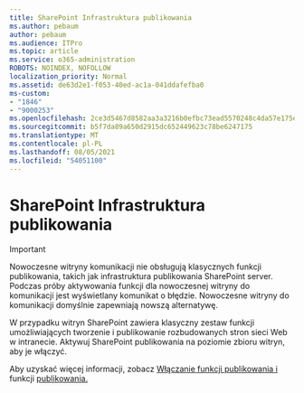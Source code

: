 ```yaml
---
title: SharePoint Infrastruktura publikowania
ms.author: pebaum
author: pebaum
ms.audience: ITPro
ms.topic: article
ms.service: o365-administration
ROBOTS: NOINDEX, NOFOLLOW
localization_priority: Normal
ms.assetid: de63d2e1-f053-40ed-ac1a-041ddafefba0
ms-custom:
- "1846"
- "9000253"
ms.openlocfilehash: 2ce3d5467d8582aa3a3216b0efbc73ead5570248c4da57e175e0d4decc326f1c
ms.sourcegitcommit: b5f7da89a650d2915dc652449623c78be6247175
ms.translationtype: MT
ms.contentlocale: pl-PL
ms.lasthandoff: 08/05/2021
ms.locfileid: "54051100"
---
```

# <a name="sharepoint-publishing-infrastructure"></a>SharePoint Infrastruktura publikowania

> [!IMPORTANT]
> Nowoczesne witryny komunikacji nie obsługują klasycznych funkcji publikowania, takich jak infrastruktura publikowania SharePoint server. Podczas próby aktywowania funkcji dla nowoczesnej witryny do komunikacji jest wyświetlany komunikat o błędzie. Nowoczesne witryny do komunikacji domyślnie zapewniają nowszą alternatywę.

W przypadku witryn SharePoint zawiera klasyczny zestaw funkcji umożliwiających tworzenie i publikowanie rozbudowanych stron sieci Web w intranecie. Aktywuj SharePoint publikowania na poziomie zbioru witryn, aby je włączyć.

Aby uzyskać więcej informacji, zobacz [Włączanie funkcji publikowania i](https://support.office.com/article/Enable-publishing-features-479677A6-8B33-4AC7-907D-071C1C7E4518) funkcji [publikowania.](https://support.office.com/article/Features-enabled-in-a-SharePoint-Online-publishing-site-3AB3810C-3C2C-4361-9D0E-0CBE666EA0B0?wt.mc_id=O365_Portal_MMaven#__toc336865553)
